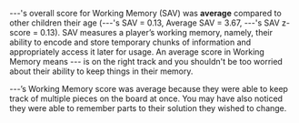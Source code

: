 ---'s overall score for Working Memory (SAV) was **average** compared to other children their age (---'s SAV = 0.13, Average SAV = 3.67, ---'s SAV z-score = 0.13). SAV measures a player’s working memory,  namely, their ability to encode and store temporary chunks of information and appropriately access it later for usage.  An average score in Working Memory means --- is on the right track and you shouldn't be too worried about their ability to keep things in their memory.

---’s Working Memory score was average because they were able to keep track of multiple pieces on the board at once. You may have also noticed they were able to remember parts to their solution they wished to change.